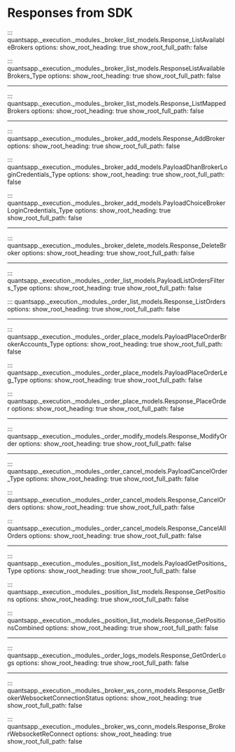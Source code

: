 # Responses from SDK


<!-- List Available Brokers -->
::: quantsapp._execution._modules._broker_list_models.Response_ListAvailableBrokers
    options:
        show_root_heading: true
        show_root_full_path: false

::: quantsapp._execution._modules._broker_list_models.ResponseListAvailableBrokers_Type
    options:
        show_root_heading: true
        show_root_full_path: false

---

<!-- List Mapped Brokers -->
::: quantsapp._execution._modules._broker_list_models.Response_ListMappedBrokers
    options:
        show_root_heading: true
        show_root_full_path: false

---

<!-- Add broker -->
::: quantsapp._execution._modules._broker_add_models.Response_AddBroker
    options:
        show_root_heading: true
        show_root_full_path: false

::: quantsapp._execution._modules._broker_add_models.PayloadDhanBrokerLoginCredentials_Type
    options:
        show_root_heading: true
        show_root_full_path: false

::: quantsapp._execution._modules._broker_add_models.PayloadChoiceBrokerLoginCredentials_Type
    options:
        show_root_heading: true
        show_root_full_path: false


---

<!-- Delete Broker -->


::: quantsapp._execution._modules._broker_delete_models.Response_DeleteBroker
    options:
        show_root_heading: true
        show_root_full_path: false


---

<!-- Get OrderBook -->

::: quantsapp._execution._modules._order_list_models.PayloadListOrdersFilters_Type
    options:
        show_root_heading: true
        show_root_full_path: false

::: quantsapp._execution._modules._order_list_models.Response_ListOrders
    options:
        show_root_heading: true
        show_root_full_path: false

---

<!-- Place Order -->

::: quantsapp._execution._modules._order_place_models.PayloadPlaceOrderBrokerAccounts_Type
    options:
        show_root_heading: true
        show_root_full_path: false


::: quantsapp._execution._modules._order_place_models.PayloadPlaceOrderLeg_Type
    options:
        show_root_heading: true
        show_root_full_path: false


::: quantsapp._execution._modules._order_place_models.Response_PlaceOrder
    options:
        show_root_heading: true
        show_root_full_path: false


---

<!-- Modify Order -->

::: quantsapp._execution._modules._order_modify_models.Response_ModifyOrder
    options:
        show_root_heading: true
        show_root_full_path: false

---

<!-- Cancel Orders -->

::: quantsapp._execution._modules._order_cancel_models.PayloadCancelOrder_Type
    options:
        show_root_heading: true
        show_root_full_path: false

::: quantsapp._execution._modules._order_cancel_models.Response_CancelOrders
    options:
        show_root_heading: true
        show_root_full_path: false

::: quantsapp._execution._modules._order_cancel_models.Response_CancelAllOrders
    options:
        show_root_heading: true
        show_root_full_path: false

---

<!-- Get Positions -->

::: quantsapp._execution._modules._position_list_models.PayloadGetPositions_Type
    options:
        show_root_heading: true
        show_root_full_path: false

::: quantsapp._execution._modules._position_list_models.Response_GetPositions
    options:
        show_root_heading: true
        show_root_full_path: false

::: quantsapp._execution._modules._position_list_models.Response_GetPositionsCombined
    options:
        show_root_heading: true
        show_root_full_path: false

---

<!-- Get Order Log -->

::: quantsapp._execution._modules._order_logs_models.Response_GetOrderLogs
    options:
        show_root_heading: true
        show_root_full_path: false

---

<!-- Broker Websocket -->

::: quantsapp._execution._modules._broker_ws_conn_models.Response_GetBrokerWebsocketConnectionStatus
    options:
        show_root_heading: true
        show_root_full_path: false

::: quantsapp._execution._modules._broker_ws_conn_models.Response_BrokerWebsocketReConnect
    options:
        show_root_heading: true
        show_root_full_path: false